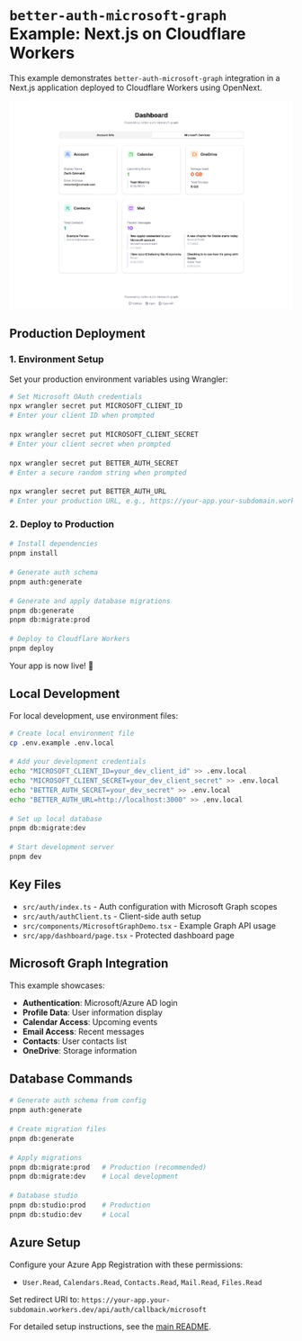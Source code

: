 # `better-auth-microsoft-graph` Example: Next.js on Cloudflare Workers

This example demonstrates `better-auth-microsoft-graph` integration in a Next.js application deployed to Cloudflare Workers using OpenNext.

![Example](../../docs/example-dashboard.png)

## Production Deployment

### 1. Environment Setup

Set your production environment variables using Wrangler:

```bash
# Set Microsoft OAuth credentials
npx wrangler secret put MICROSOFT_CLIENT_ID
# Enter your client ID when prompted

npx wrangler secret put MICROSOFT_CLIENT_SECRET
# Enter your client secret when prompted

npx wrangler secret put BETTER_AUTH_SECRET
# Enter a secure random string when prompted

npx wrangler secret put BETTER_AUTH_URL
# Enter your production URL, e.g., https://your-app.your-subdomain.workers.dev
```

### 2. Deploy to Production

```bash
# Install dependencies
pnpm install

# Generate auth schema
pnpm auth:generate

# Generate and apply database migrations
pnpm db:generate
pnpm db:migrate:prod

# Deploy to Cloudflare Workers
pnpm deploy
```

Your app is now live! 🚀

## Local Development

For local development, use environment files:

```bash
# Create local environment file
cp .env.example .env.local

# Add your development credentials
echo "MICROSOFT_CLIENT_ID=your_dev_client_id" >> .env.local
echo "MICROSOFT_CLIENT_SECRET=your_dev_client_secret" >> .env.local
echo "BETTER_AUTH_SECRET=your_dev_secret" >> .env.local
echo "BETTER_AUTH_URL=http://localhost:3000" >> .env.local

# Set up local database
pnpm db:migrate:dev

# Start development server
pnpm dev
```

## Key Files

- `src/auth/index.ts` - Auth configuration with Microsoft Graph scopes
- `src/auth/authClient.ts` - Client-side auth setup
- `src/components/MicrosoftGraphDemo.tsx` - Example Graph API usage
- `src/app/dashboard/page.tsx` - Protected dashboard page

## Microsoft Graph Integration

This example showcases:

- **Authentication**: Microsoft/Azure AD login
- **Profile Data**: User information display
- **Calendar Access**: Upcoming events
- **Email Access**: Recent messages
- **Contacts**: User contacts list
- **OneDrive**: Storage information

## Database Commands

```bash
# Generate auth schema from config
pnpm auth:generate

# Create migration files
pnpm db:generate

# Apply migrations
pnpm db:migrate:prod   # Production (recommended)
pnpm db:migrate:dev    # Local development

# Database studio
pnpm db:studio:prod    # Production
pnpm db:studio:dev     # Local
```

## Azure Setup

Configure your Azure App Registration with these permissions:

- `User.Read`, `Calendars.Read`, `Contacts.Read`, `Mail.Read`, `Files.Read`

Set redirect URI to: `https://your-app.your-subdomain.workers.dev/api/auth/callback/microsoft`

For detailed setup instructions, see the [main README](../../README.md).

